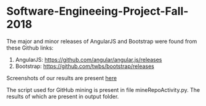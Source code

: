 # Software-Engineeing-Project-Fall-2018

The major and minor releases of AngularJS and Bootstrap were found from these Github links:
1. AngularJS: https://github.com/angular/angular.js/releases
2. Bootstrap: https://github.com/twbs/bootstrap/releases

Screenshots of our results are present [here](https://github.com/Kunalkul1/Software-Engineering-Project-Fall-2018/tree/master/output/screenshot)

The script used for GitHub mining is present in file mineRepoActivity.py. The results of which are present in output folder.
